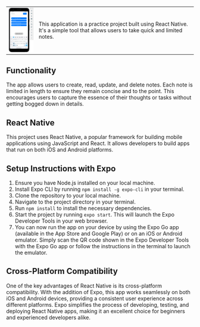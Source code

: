 <table>
  <tr>
    <td>
      <img src="/assets/Screenshot%202024-04-09%20at%2019.25.28.png" width="150" alt="Screenshot" />
    </td>
    <td>
      This application is a practice project built using React Native. It's a simple tool that allows users to take quick and limited notes.
    </td>
  </tr>
</table>

## Functionality

The app allows users to create, read, update, and delete notes. Each note is limited in length to ensure they remain concise and to the point. This encourages users to capture the essence of their thoughts or tasks without getting bogged down in details.

## React Native

This project uses React Native, a popular framework for building mobile applications using JavaScript and React. It allows developers to build apps that run on both iOS and Android platforms.

## Setup Instructions with Expo

1. Ensure you have Node.js installed on your local machine.
2. Install Expo CLI by running `npm install -g expo-cli` in your terminal.
3. Clone the repository to your local machine.
4. Navigate to the project directory in your terminal.
5. Run `npm install` to install the necessary dependencies.
6. Start the project by running `expo start`. This will launch the Expo Developer Tools in your web browser.
7. You can now run the app on your device by using the Expo Go app (available in the App Store and Google Play) or on an iOS or Android emulator. Simply scan the QR code shown in the Expo Developer Tools with the Expo Go app or follow the instructions in the terminal to launch the emulator.

## Cross-Platform Compatibility

One of the key advantages of React Native is its cross-platform compatibility. With the addition of Expo, this app works seamlessly on both iOS and Android devices, providing a consistent user experience across different platforms. Expo simplifies the process of developing, testing, and deploying React Native apps, making it an excellent choice for beginners and experienced developers alike.
